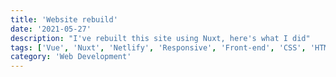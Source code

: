 ```yaml
---
title: 'Website rebuild'
date: '2021-05-27'
description: "I've rebuilt this site using Nuxt, here's what I did"
tags: ['Vue', 'Nuxt', 'Netlify', 'Responsive', 'Front-end', 'CSS', 'HTML', 'JS']
category: 'Web Development'
---
```


